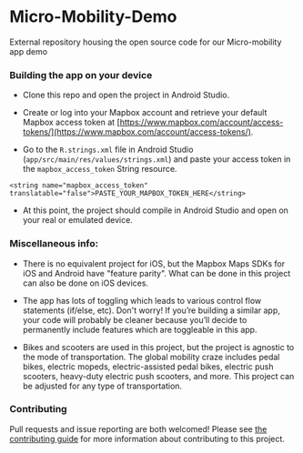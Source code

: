 # Micro-Mobility-Demo


External repository housing the open source code for our Micro-mobility app demo


### Building the app on your device

- Clone this repo and open the project in Android Studio.

- Create or log into your Mapbox account and retrieve your default Mapbox access token at [https://www.mapbox.com/account/access-tokens/](https://www.mapbox.com/account/access-tokens/).

- Go to the `R.strings.xml` file in Android Studio (`app/src/main/res/values/strings.xml`) and paste your access token in the `mapbox_access_token` String resource.

```<string name="mapbox_access_token" translatable="false">PASTE_YOUR_MAPBOX_TOKEN_HERE</string>```

- At this point, the project should compile in Android Studio and open on your real or emulated device.

### Miscellaneous info:

- There is no equivalent project for iOS, but the Mapbox Maps SDKs for iOS and Android have "feature parity". What can be done in this project can also be done on iOS devices.

- The app has lots of toggling which leads to various control flow statements (if/else, etc). Don't worry! If you’re building a similar app, your code will probably be cleaner because you’ll decide to permanently include features which are toggleable in this app.

- Bikes and scooters are used in this project, but the project is agnostic to the mode of transportation. The global mobility craze includes pedal bikes, electric mopeds, electric-assisted pedal bikes, electric push scooters, heavy-duty electric push scooters, and more. This project can be adjusted for any type of transportation.


### Contributing

Pull requests and issue reporting are both welcomed! Please see [the contributing guide](https://github.com/mapbox/Micro-Mobility-Demo/blob/master/CONTRIBUTING.md) for more information about contributing to this project.


